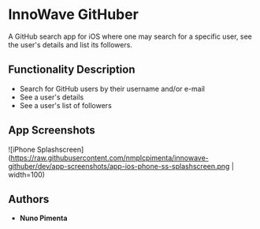 # InnoWave GitHuber

A GitHub search app for iOS where one may search for a specific user, see the user's details and list its followers.

## Functionality Description

* Search for GitHub users by their username and/or e-mail
* See a user's details
* See a user's list of followers

## App Screenshots

![iPhone Splashscreen](https://raw.githubusercontent.com/nmplcpimenta/innowave-githuber/dev/app-screenshots/app-ios-phone-ss-splashscreen.png | width=100)

## Authors

* **Nuno Pimenta**
